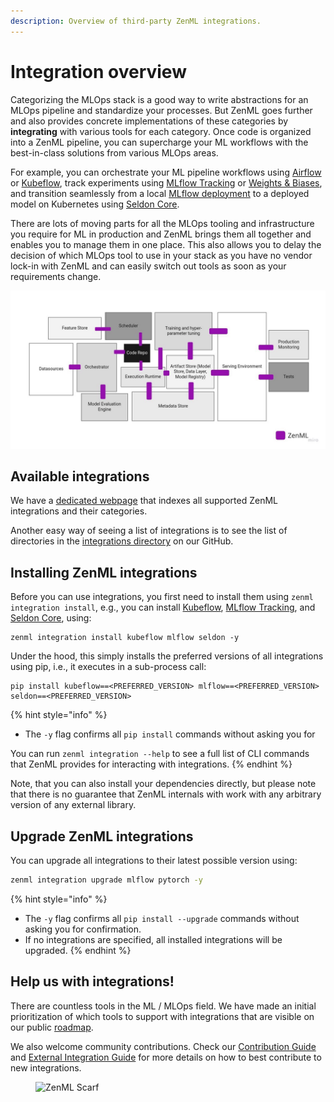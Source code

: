 ```yaml
---
description: Overview of third-party ZenML integrations.
---
```


# Integration overview

Categorizing the MLOps stack is a good way to write abstractions
for an MLOps pipeline and standardize your processes. But ZenML goes further and also provides concrete implementations
of these categories by **integrating** with various tools for each category. Once code is organized into a ZenML
pipeline, you can supercharge your ML workflows with the best-in-class solutions from various MLOps areas.

For example, you can orchestrate your ML pipeline workflows using [Airflow](orchestrators/airflow.md)
or [Kubeflow](orchestrators/kubeflow.md), track experiments using [MLflow Tracking](experiment-trackers/mlflow.md)
or [Weights & Biases](experiment-trackers/wandb.md), and transition seamlessly from a
local [MLflow deployment](model-deployers/mlflow.md) to a deployed model on Kubernetes
using [Seldon Core](model-deployers/seldon.md).

There are lots of moving parts for all the MLOps tooling and infrastructure you require for ML in production and ZenML
brings them all together and enables you to manage them in one place. This also allows you to delay the decision of
which MLOps tool to use in your stack as you have no vendor lock-in with ZenML and can easily switch out tools as soon
as your requirements change.

![ZenML is the glue](../../.gitbook/assets/zenml-is-the-glue.jpeg)

## Available integrations

We have a [dedicated webpage](https://zenml.io/integrations) that indexes all supported ZenML integrations and their
categories.

Another easy way of seeing a list of integrations is to see the list of directories in
the [integrations directory](https://github.com/zenml-io/zenml/tree/main/src/zenml/integrations) on our GitHub.

## Installing ZenML integrations

Before you can use integrations, you first need to install them using `zenml integration install`, e.g., you can
install [Kubeflow](orchestrators/kubeflow.md), [MLflow Tracking](experiment-trackers/mlflow.md),
and [Seldon Core](model-deployers/seldon.md), using:

```
zenml integration install kubeflow mlflow seldon -y
```

Under the hood, this simply installs the preferred versions of all integrations using pip, i.e., it executes in a
sub-process call:

```
pip install kubeflow==<PREFERRED_VERSION> mlflow==<PREFERRED_VERSION> seldon==<PREFERRED_VERSION>
```

{% hint style="info" %}

* The `-y` flag confirms all `pip install` commands without asking you for

You can run `zenml integration --help` to see a full list of CLI commands that ZenML provides for interacting with
integrations.
{% endhint %}

Note, that you can also install your dependencies directly, but please note that there is no guarantee that ZenML
internals with work with any arbitrary version of any external library.

## Upgrade ZenML integrations

You can upgrade all integrations to their latest possible version using:

```bash
zenml integration upgrade mlflow pytorch -y
```

{% hint style="info" %}

* The `-y` flag confirms all `pip install --upgrade` commands without asking you for confirmation.
* If no integrations are specified, all installed integrations will be upgraded.
  {% endhint %}

## Help us with integrations!

There are countless tools in the ML / MLOps field. We have made an initial prioritization of which tools to support with
integrations that are visible on our public [roadmap](https://zenml.io/roadmap).

We also welcome community contributions. Check our [Contribution Guide](https://github.com/zenml-io/zenml/blob/main/CONTRIBUTING.md)
and [External Integration Guide](https://github.com/zenml-io/zenml/blob/main/src/zenml/integrations/README.md) for more 
details on how to best contribute to new integrations.

<!-- For scarf -->
<figure><img alt="ZenML Scarf" referrerpolicy="no-referrer-when-downgrade" src="https://static.scarf.sh/a.png?x-pxid=f0b4f458-0a54-4fcd-aa95-d5ee424815bc" /></figure>

